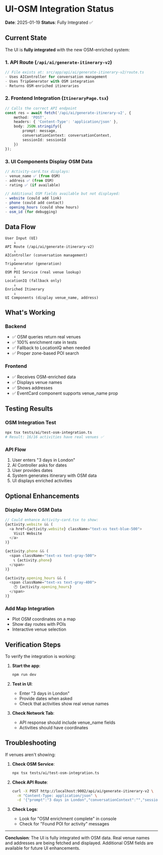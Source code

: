 # UI-OSM Integration Status

**Date**: 2025-01-19
**Status**: Fully Integrated ✅

## Current State

The UI is **fully integrated** with the new OSM-enriched system:

### 1. API Route (`/api/ai/generate-itinerary-v2`)
```typescript
// File exists at: src/app/api/ai/generate-itinerary-v2/route.ts
- Uses AIController for conversation management
- Uses TripGenerator with OSM integration
- Returns OSM-enriched itineraries
```

### 2. Frontend Integration (`ItineraryPage.tsx`)
```typescript
// Calls the correct API endpoint
const res = await fetch('/api/ai/generate-itinerary-v2', {
    method: 'POST',
    headers: { 'Content-Type': 'application/json' },
    body: JSON.stringify({
        prompt: message,
        conversationContext: conversationContext,
        sessionId: sessionId
    })
});
```

### 3. UI Components Display OSM Data
```typescript
// Activity-card.tsx displays:
- venue_name ✅ (from OSM)
- address ✅ (from OSM)
- rating ✅ (if available)

// Additional OSM fields available but not displayed:
- website (could add link)
- phone (could add contact)
- opening_hours (could show hours)
- osm_id (for debugging)
```

## Data Flow

```
User Input (UI)
    ↓
API Route (/api/ai/generate-itinerary-v2)
    ↓
AIController (conversation management)
    ↓
TripGenerator (generation)
    ↓
OSM POI Service (real venue lookup)
    ↓
LocationIQ (fallback only)
    ↓
Enriched Itinerary
    ↓
UI Components (display venue_name, address)
```

## What's Working

### Backend
- ✅ OSM queries return real venues
- ✅ 100% enrichment rate in tests
- ✅ Fallback to LocationIQ when needed
- ✅ Proper zone-based POI search

### Frontend
- ✅ Receives OSM-enriched data
- ✅ Displays venue names
- ✅ Shows addresses
- ✅ EventCard component supports venue_name prop

## Testing Results

### OSM Integration Test
```bash
npx tsx tests/ai/test-osm-integration.ts
# Result: 16/16 activities have real venues ✅
```

### API Flow
1. User enters "3 days in London"
2. AI Controller asks for dates
3. User provides dates
4. System generates itinerary with OSM data
5. UI displays enriched activities

## Optional Enhancements

### Display More OSM Data
```typescript
// Could enhance Activity-card.tsx to show:
{activity.website && (
  <a href={activity.website} className="text-xs text-blue-500">
    Visit Website
  </a>
)}

{activity.phone && (
  <span className="text-xs text-gray-500">
    📞 {activity.phone}
  </span>
)}

{activity.opening_hours && (
  <span className="text-xs text-gray-400">
    🕐 {activity.opening_hours}
  </span>
)}
```

### Add Map Integration
- Plot OSM coordinates on a map
- Show day routes with POIs
- Interactive venue selection

## Verification Steps

To verify the integration is working:

1. **Start the app**:
   ```bash
   npm run dev
   ```

2. **Test in UI**:
   - Enter "3 days in London"
   - Provide dates when asked
   - Check that activities show real venue names

3. **Check Network Tab**:
   - API response should include venue_name fields
   - Activities should have coordinates

## Troubleshooting

If venues aren't showing:

1. **Check OSM Service**:
   ```bash
   npx tsx tests/ai/test-osm-integration.ts
   ```

2. **Check API Route**:
   ```bash
   curl -X POST http://localhost:9002/api/ai/generate-itinerary-v2 \
     -H "Content-Type: application/json" \
     -d '{"prompt":"3 days in London","conversationContext":"","sessionId":"test"}'
   ```

3. **Check Logs**:
   - Look for "OSM enrichment complete" in console
   - Check for "Found POI for activity" messages

---

**Conclusion**: The UI is fully integrated with OSM data. Real venue names and addresses are being fetched and displayed. Additional OSM fields are available for future UI enhancements.